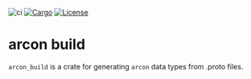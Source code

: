 ![ci](https://github.com/cda-group/arcon/workflows/ci/badge.svg)
[![Cargo](https://img.shields.io/badge/crates.io-v0.1.0-orange)](https://crates.io/crates/arcon_build)
[![License](https://img.shields.io/badge/License-AGPL--3.0--only-blue)](https://github.com/cda-group/arcon)

# arcon build

`arcon_build` is a crate for generating `arcon` data types from .proto files.
